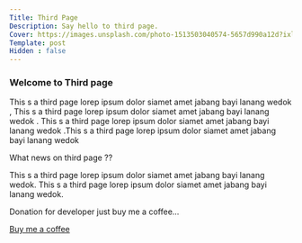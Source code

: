 ```yaml
---
Title: Third Page
Description: Say hello to third page.
Cover: https://images.unsplash.com/photo-1513503040574-5657d990a12d?ixlib=rb-1.2.1&ixid=MnwxMjA3fDB8MHxzZWFyY2h8MTEyfHx3aGl0ZSUyMGFyY2hpdGVjdHVyZXxlbnwwfHwwfHw%3D&auto=format&fit=crop&w=500&q=60
Template: post
Hidden : false
---
```

### Welcome to Third page
This s a third page lorep ipsum dolor siamet amet jabang bayi lanang wedok , This s a third page lorep ipsum dolor siamet amet jabang bayi lanang wedok . This s a third page lorep ipsum dolor siamet amet jabang bayi lanang wedok .This s a third page lorep ipsum dolor siamet amet jabang bayi lanang wedok


What news on third page ??


This s a third page lorep ipsum dolor siamet amet jabang bayi lanang wedok. This s a third page lorep ipsum dolor siamet amet jabang bayi lanang wedok.


Donation for developer just buy me a coffee... 

<a href="https://app.midtrans.com/payment-links/1647457988722" role="button" class="contrast outline">Buy me a coffee</a>